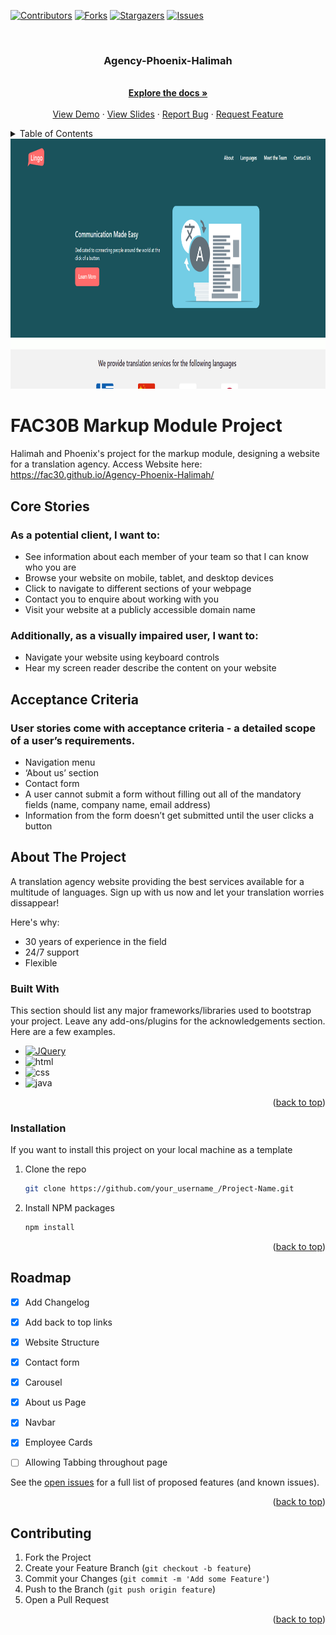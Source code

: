 <!-- Improved compatibility of back to top link: See: https://github.com/othneildrew/Best-README-Template/pull/73 -->
<a name="readme-top"></a>
<!--
*** Thanks for checking out the Best-README-Template. If you have a suggestion
*** that would make this better, please fork the repo and create a pull request
*** or simply open an issue with the tag "enhancement".
*** Don't forget to give the project a star!
*** Thanks again! Now go create something AMAZING! :D
-->



<!-- PROJECT SHIELDS -->
<!--
*** I'm using markdown "reference style" links for readability.
*** Reference links are enclosed in brackets [ ] instead of parentheses ( ).
*** See the bottom of this document for the declaration of the reference variables
*** for contributors-url, forks-url, etc. This is an optional, concise syntax you may use.
*** https://www.markdownguide.org/basic-syntax/#reference-style-links
-->
[![Contributors][contributors-shield]][contributors-url]
[![Forks][forks-shield]][forks-url]
[![Stargazers][stars-shield]][stars-url]
[![Issues][issues-shield]][issues-url]


<!-- PROJECT LOGO -->
<br />
<div align="center">
  <a href="https://github.com/fac30/Best-Agency-Phoenix-Halimah">
  </a>

  <h3 align="center">Agency-Phoenix-Halimah</h3>

  <p align="center">
    <br />
    <a href="https://github.com/fac30/Best-Agency-Phoenix-Halimah"><strong>Explore the docs »</strong></a>
    <br />
    <br />
    <a href="https://fac30.github.io/Agency-Phoenix-Halimah">View Demo</a>
    ·
    <a href="https://hackmd.io/@yG9_8IIzTLO4-xacTazOoQ/HyArnRAKp">View Slides</a>
    ·
    <a href="https://github.com/fac30/Agency-Phoenix-Halimah/issues">Report Bug</a>
    ·
    <a href="https://github.com/fac30/Agency-Phoenix-Halimah/issues">Request Feature</a>
  </p>
</div>



<!-- TABLE OF CONTENTS -->
<details>
  <summary>Table of Contents</summary>
  <ol>
    <li>
      <a href="#about-the-project">About The Project</a>
      <ul>
        <li><a href="#built-with">Built With</a></li>
      </ul>
    </li>
    <li>
      <a href="#getting-started">Getting Started</a>
      <ul>
        <li><a href="#prerequisites">Prerequisites</a></li>
        <li><a href="#installation">Installation</a></li>
      </ul>
    </li>
    <li><a href="#usage">Usage</a></li>
    <li><a href="#roadmap">Roadmap</a></li>
    <li><a href="#contributing">Contributing</a></li>
    <li><a href="#license">License</a></li>
    <li><a href="#contact">Contact</a></li>
    <li><a href="#acknowledgments">Acknowledgments</a></li>
  </ol>
</details>

<img src="imageforreadme.png" alt="Logo" width="900" height="400">

# FAC30B Markup Module Project
Halimah and Phoenix's project for the markup module, designing a website for a translation agency.
Access Website here: https://fac30.github.io/Agency-Phoenix-Halimah/

## Core Stories 
### As a potential client, I want to:

- See information about each member of your team so that I can know who you are
- Browse your website on mobile, tablet, and desktop devices
- Click to navigate to different sections of your webpage
- Contact you to enquire about working with you
- Visit your website at a publicly accessible domain name

### Additionally, as a visually impaired user, I want to:

- Navigate your website using keyboard controls
- Hear my screen reader describe the content on your website


## Acceptance Criteria 
### User stories come with acceptance criteria - a detailed scope of a user’s requirements.

- Navigation menu
- ‘About us’ section
- Contact form
- A user cannot submit a form without filling out all of the mandatory fields (name, company name, email address)
- Information from the form doesn’t get submitted until the user clicks a button


<!-- ABOUT THE PROJECT -->
## About The Project

A translation agency website providing the best services available for a multitude of languages. Sign up with us now and let your translation worries dissappear!

Here's why:
* 30 years of experience in the field
* 24/7 support
* Flexible 


### Built With

This section should list any major frameworks/libraries used to bootstrap your project. Leave any add-ons/plugins for the acknowledgements section. Here are a few examples.


* [![JQuery][JQuery.com]][JQuery-url]
* ![html](https://img.shields.io/badge/HTML-239120?style=for-the-badge&logo=html5&logoColor=white)
* ![css](https://img.shields.io/badge/CSS-239120?&style=for-the-badge&logo=css3&logoColor=white)
* ![java](https://img.shields.io/badge/JavaScript-F7DF1E?style=for-the-badge&logo=javascript&logoColor=black)

<p align="right">(<a href="#readme-top">back to top</a>)</p>

<!-- GETTING STARTED -->
### Installation

If you want to install this project on your local machine as a template

1. Clone the repo
   ```sh
   git clone https://github.com/your_username_/Project-Name.git
   ```
2. Install NPM packages
   ```sh
   npm install
   ```

<p align="right">(<a href="#readme-top">back to top</a>)</p>

<!-- ROADMAP -->
## Roadmap

- [x] Add Changelog
- [x] Add back to top links
- [x] Website Structure
- [x] Contact form
- [x] Carousel
- [x] About us Page
- [x] Navbar
- [x] Employee Cards
- [ ] Allowing Tabbing throughout page


See the [open issues](https://github.com/othneildrew/Best-README-Template/issues) for a full list of proposed features (and known issues).

<p align="right">(<a href="#readme-top">back to top</a>)</p>



<!-- CONTRIBUTING -->
## Contributing

1. Fork the Project
2. Create your Feature Branch (`git checkout -b feature`)
3. Commit your Changes (`git commit -m 'Add some Feature'`)
4. Push to the Branch (`git push origin feature`)
5. Open a Pull Request

<p align="right">(<a href="#readme-top">back to top</a>)</p>



<!-- MARKDOWN LINKS & IMAGES -->
<!-- https://www.markdownguide.org/basic-syntax/#reference-style-links -->
[contributors-shield]: https://img.shields.io/github/contributors/fac30/Agency-Phoenix-Halimah?style=for-the-badge
[contributors-url]: https://github.com/fac30/Agency-Phoenix-Halimah/graphs/contributors
[forks-shield]: https://img.shields.io/github/forks/fac30/Agency-Phoenix-Halimah?style=for-the-badge
[forks-url]: https://github.com/fac30/Agency-Phoenix-Halimah/network/members
[stars-shield]: https://img.shields.io/github/stars/fac30/Agency-Phoenix-Halimah?style=for-the-badge
[stars-url]: https://github.com/fac30/Agency-Phoenix-Halimah/stargazers
[issues-shield]: https://img.shields.io/github/issues/fac30/Agency-Phoenix-Halimah?style=for-the-badge
[issues-url]: https://github.com/fac30/Agency-Phoenix-Halimah/issues
[product-screenshot]: images/screenshot.png
[Next.js]: https://img.shields.io/badge/next.js-000000?style=for-the-badge&logo=nextdotjs&logoColor=white
[Next-url]: https://nextjs.org/
[React.js]: https://img.shields.io/badge/React-20232A?style=for-the-badge&logo=react&logoColor=61DAFB
[React-url]: https://reactjs.org/
[Vue.js]: https://img.shields.io/badge/Vue.js-35495E?style=for-the-badge&logo=vuedotjs&logoColor=4FC08D
[Vue-url]: https://vuejs.org/
[Angular.io]: https://img.shields.io/badge/Angular-DD0031?style=for-the-badge&logo=angular&logoColor=white
[Angular-url]: https://angular.io/
[Svelte.dev]: https://img.shields.io/badge/Svelte-4A4A55?style=for-the-badge&logo=svelte&logoColor=FF3E00
[Svelte-url]: https://svelte.dev/
[Laravel.com]: https://img.shields.io/badge/Laravel-FF2D20?style=for-the-badge&logo=laravel&logoColor=white
[Laravel-url]: https://laravel.com
[Bootstrap.com]: https://img.shields.io/badge/Bootstrap-563D7C?style=for-the-badge&logo=bootstrap&logoColor=white
[Bootstrap-url]: https://getbootstrap.com
[JQuery.com]: https://img.shields.io/badge/jQuery-0769AD?style=for-the-badge&logo=jquery&logoColor=white
[JQuery-url]: https://jquery.com 
